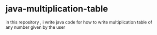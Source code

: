 # java-multiplication-table
 in this repository , i write java code for how to write multiplication table of any number given by the user
